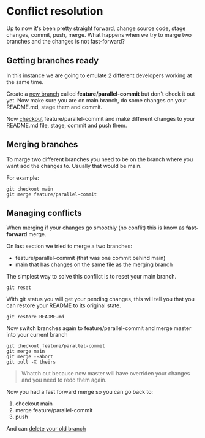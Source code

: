 # Conflict resolution

Up to now it's been pretty straight forward, change source code, stage changes, commit, push, merge. What happens when we try to marge two branches and the changes is not fast-forward?

## Getting branches ready

In this instance we are going to emulate 2 different developers working at the same time.

Create a [new branch](Session2.md#Branching) called **feature/parallel-commit** but don't check it out yet.
Now make sure you are on main branch, do some changes on your README.md, stage them and commit.

Now [checkout](Session2.md#checkout-a-branch) feature/parallel-commit and make different changes to your README.md file, stage, commit and push them.

## Merging branches

To marge two different branches you need to be on the branch where you want add the changes to. Usually that would be main.

For example:
```
git checkout main
git merge feature/parallel-commit
```

## Managing conflicts

When merging if your changes go smoothly (no conflit) this is know as **fast-forward** merge.

On last section we tried to merge a two branches: 
- feature/parallel-commit (that was one commit behind main)
- main that has changes on the same file as the merging branch

The simplest way to solve this conflict is to reset your main branch.
```
git reset 
```
With git status you will get your pending changes, this will tell you that you can restore your README to its original state.
```
git restore README.md
```
Now switch branches again to feature/parallel-commit and merge master into your current branch
```
git checkout feature/parallel-commit
git merge main
git merge --abort
git pull -X theirs
```

> Whatch out because now master will have overriden your changes and you need to redo them again.

Now you had a fast forward merge so you can go back to:
1. checkout main 
2. merge feature/parallel-commit
3. push 

And can [delete your old branch](Session2.md#delete-an-old-branch)

